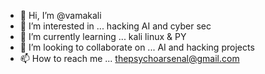 - 👋 Hi, I’m @vamakali
- 👀 I’m interested in ... hacking AI and cyber sec
- 🌱 I’m currently learning ... kali linux & PY
- 💞️ I’m looking to collaborate on ... AI and hacking projects
- 📫 How to reach me ... thepsychoarsenal@gmail.com

<!---
vamakali/vamakali is a ✨ special ✨ repository because its `README.md` (this file) appears on your GitHub profile.
You can click the Preview link to take a look at your changes.
--->
